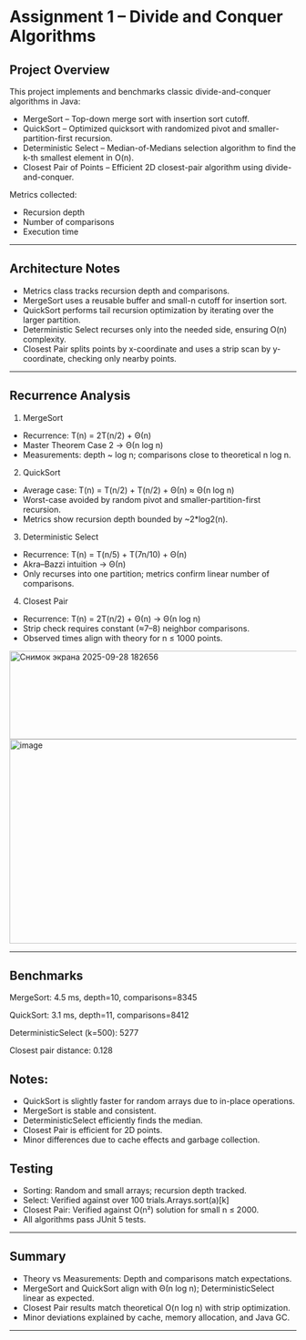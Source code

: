 # Assignment 1 – Divide and Conquer Algorithms
## Project Overview

This project implements and benchmarks classic divide-and-conquer algorithms in Java:

- MergeSort – Top-down merge sort with insertion sort cutoff.
- QuickSort – Optimized quicksort with randomized pivot and smaller-partition-first recursion.
- Deterministic Select – Median-of-Medians selection algorithm to find the k-th smallest element in O(n).
- Closest Pair of Points – Efficient 2D closest-pair algorithm using divide-and-conquer.

Metrics collected:
- Recursion depth
- Number of comparisons
- Execution time

---
## Architecture Notes
- Metrics class tracks recursion depth and comparisons.
- MergeSort uses a reusable buffer and small-n cutoff for insertion sort.
- QuickSort performs tail recursion optimization by iterating over the larger partition.
- Deterministic Select recurses only into the needed side, ensuring O(n) complexity.
- Closest Pair splits points by x-coordinate and uses a strip scan by y-coordinate, checking only nearby points.
---
## Recurrence Analysis

1. MergeSort
- Recurrence: T(n) = 2T(n/2) + Θ(n)
- Master Theorem Case 2 → Θ(n log n)
- Measurements: depth ~ log n; comparisons close to theoretical n log n.

2. QuickSort
- Average case: T(n) = T(n/2) + T(n/2) + Θ(n) ≈ Θ(n log n)
- Worst-case avoided by random pivot and smaller-partition-first recursion.
- Metrics show recursion depth bounded by ~2*log2(n).

3. Deterministic Select
- Recurrence: T(n) = T(n/5) + T(7n/10) + Θ(n)
- Akra–Bazzi intuition → Θ(n)
- Only recurses into one partition; metrics confirm linear number of comparisons.

4. Closest Pair
- Recurrence: T(n) = 2T(n/2) + Θ(n) → Θ(n log n)
- Strip check requires constant (≈7–8) neighbor comparisons.
- Observed times align with theory for n ≤ 1000 points.

<img width="509" height="155" alt="Снимок экрана 2025-09-28 182656" src="https://github.com/user-attachments/assets/74b0708a-1cab-44c8-8fa6-0cd404c54d7a" />
<img width="603" height="359" alt="image" src="https://github.com/user-attachments/assets/76889a70-dd35-43fa-8b2a-7f28af22678a" />

---
## Benchmarks 
MergeSort: 4.5 ms, depth=10, comparisons=8345

QuickSort: 3.1 ms, depth=11, comparisons=8412

DeterministicSelect (k=500): 5277

Closest pair distance: 0.128

## Notes:
- QuickSort is slightly faster for random arrays due to in-place operations.
- MergeSort is stable and consistent.
- DeterministicSelect efficiently finds the median.
- Closest Pair is efficient for 2D points.
- Minor differences due to cache effects and garbage collection.

## Testing
- Sorting: Random and small arrays; recursion depth tracked.
- Select: Verified against over 100 trials.Arrays.sort(a)[k]
- Closest Pair: Verified against O(n²) solution for small n ≤ 2000.
- All algorithms pass JUnit 5 tests.
---

## Summary
- Theory vs Measurements: Depth and comparisons match expectations.
- MergeSort and QuickSort align with Θ(n log n); DeterministicSelect linear as expected.
- Closest Pair results match theoretical O(n log n) with strip optimization.
- Minor deviations explained by cache, memory allocation, and Java GC.

---
